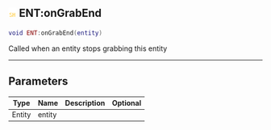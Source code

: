 ## ![shared](.gitbook/assets/shared.png) ENT:onGrabEnd


```lua
void ENT:onGrabEnd(entity)
```

Called when an entity stops grabbing this entity


------
## Parameters

| Type   | Name | Description              | Optional |
| ------ | ---- | ------------------------ | -------: |
| Entity | entity |  |  |


